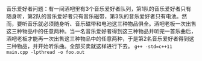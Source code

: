 音乐爱好者问题：有一间酒吧里有3个音乐爱好者队列，第1队的音乐爱好者只有随身听，第2队的音乐爱好者只有音乐磁带，第3队的音乐爱好者只有电池。然而，要听音乐就必须随身听、音乐磁带和电池这三种物品俱全。酒吧老板一次出售这三种物品中的任意两种。当一名音乐爱好者得到这三种物品并听完一首乐曲后，酒吧老板才能再一次出售这三种物品中的任意两种，于是第2名音乐爱好者得到这三种物品，并开始听乐曲。全部买卖就这样进行下去。
`g++ -std=c++11 main.cpp -lpthread -o foo.out`
